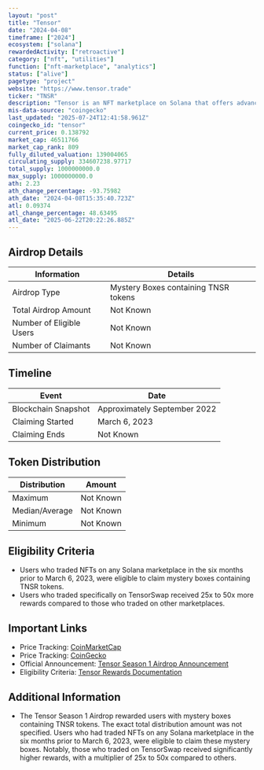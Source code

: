 ```yaml
---
layout: "post"
title: "Tensor"
date: "2024-04-08"
timeframe: ["2024"]
ecosystem: ["solana"]
rewardedActivity: ["retroactive"]
category: ["nft", "utilities"]
function: ["nft-marketplace", "analytics"]
status: ["alive"]
pagetype: "project"
website: "https://www.tensor.trade"
ticker: "TNSR"
description: "Tensor is an NFT marketplace on Solana that offers advanced trading features, including better coverage, more data, and advanced order types. It aims to provide a seamless and efficient trading experience for users."
mis-data-source: "coingecko"
last_updated: "2025-07-24T12:41:58.961Z"
coingecko_id: "tensor"
current_price: 0.138792
market_cap: 46511766
market_cap_rank: 809
fully_diluted_valuation: 139004065
circulating_supply: 334607238.97717
total_supply: 1000000000.0
max_supply: 1000000000.0
ath: 2.23
ath_change_percentage: -93.75982
ath_date: "2024-04-08T15:35:40.723Z"
atl: 0.09374
atl_change_percentage: 48.63495
atl_date: "2025-06-22T20:22:26.885Z"
---
```


## Airdrop Details

| Information              | Details                              |
| ------------------------ | ------------------------------------ |
| Airdrop Type             | Mystery Boxes containing TNSR tokens |
| Total Airdrop Amount     | Not Known                            |
| Number of Eligible Users | Not Known                            |
| Number of Claimants      | Not Known                            |

## Timeline

| Event               | Date                                              |
| ------------------- | ------------------------------------------------- |
| Blockchain Snapshot | Approximately September 2022                      |
| Claiming Started    | March 6, 2023                                     |
| Claiming Ends       | Not Known                                         |

## Token Distribution

| Distribution   | Amount    |
| -------------- | --------- |
| Maximum        | Not Known |
| Median/Average | Not Known |
| Minimum        | Not Known |

## Eligibility Criteria

- Users who traded NFTs on any Solana marketplace in the six months prior to March 6, 2023, were eligible to claim mystery boxes containing TNSR tokens.
- Users who traded specifically on TensorSwap received 25x to 50x more rewards compared to those who traded on other marketplaces.

## Important Links

- Price Tracking: [CoinMarketCap](https://coinmarketcap.com/currencies/tnsr)
- Price Tracking: [CoinGecko](https://www.coingecko.com/en/coins/tnsr)
- Official Announcement: [Tensor Season 1 Airdrop Announcement](https://x.com/tensor_hq/status/1632803117606764544)
- Eligibility Criteria: [Tensor Rewards Documentation](https://docs.tensor.trade/welcome/rewards)

## Additional Information

- The Tensor Season 1 Airdrop rewarded users with mystery boxes containing TNSR tokens. The exact total distribution amount was not specified. Users who had traded NFTs on any Solana marketplace in the six months prior to March 6, 2023, were eligible to claim these mystery boxes. Notably, those who traded on TensorSwap received significantly higher rewards, with a multiplier of 25x to 50x compared to others.